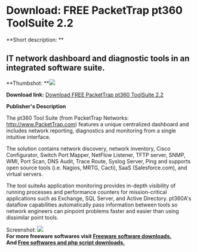 # Download: FREE PacketTrap pt360 ToolSuite 2.2

**Short description: **

## IT network dashboard and diagnostic tools in an integrated software suite.

  
**Thumbshot: **![](http://www.freewarefiles.com/screenshot/pt360v11_md.jpg)   
  
**Download link:** [Download FREE PacketTrap pt360 ToolSuite 2.2](http://freesoftwares.boysofts.com/FREE-PacketTrap-Pt-ToolSuite_program_38498.html)  
  

**Publisher's Description**  
  

The pt360 Tool Suite (from PacketTrap Networks: http://www.PacketTrap.com)
features a unique centralized dashboard and includes network reporting,
diagnostics and monitoring from a single intuitive interface.

The solution contains network discovery, network inventory, Cisco
Configurator, Switch Port Mapper, NetFlow Listener, TFTP server, SNMP, WMI,
Port Scan, DNS Audit, Trace Route, Syslog Server, Ping and supports open
source tools (i.e. Nagios, MRTG, Cacti), SaaS (Salesforce.com), and virtual
servers.

The tool suiteAs application monitoring provides in-depth visibility of
running processes and performance counters for mission-critical applications
such as Exchange, SQL Server, and Active Directory. pt360A's dataflow
capabilities automatically pass information between tools so network engineers
can pinpoint problems faster and easier than using dissimilar point tools.

  
  
Screenshot: ![](http://www.freewarefiles.com/screenshot/pt360v11.jpg)  
**For more freeware softwares visit [Freeware software downloads.](http://freesoftwares.boysofts.com/)**   
**And [Free softwares and php script downloads.](http://www.boysofts.com/)**


